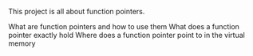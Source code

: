 This project is all about function pointers.

What are function pointers and how to use them
What does a function pointer exactly hold
Where does a function pointer point to in the virtual memory

